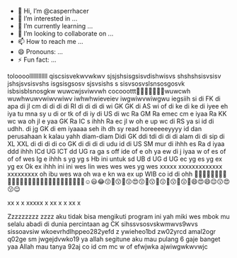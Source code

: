 - 👋 Hi, I’m @casperrhacer
- 👀 I’m interested in ...
- 🌱 I’m currently learning ...
- 💞️ I’m looking to collaborate on ...
- 📫 How to reach me ...
- 😄 Pronouns: ...
- ⚡ Fun fact: ...

<!---
casperrhacer/casperrhacer is a ✨ special ✨ repository because its `README.md` (this file) appears on your GitHub profile.
You can click the Preview link to take a look at your changes.
--->
toloooollllllllllll
qiscsisvekwvwkwv
sjsjshsisgsisvdishwisvs
shshshsisvsisv
jshsjsvsisvshs
isgsisgsosv
sjsvsishs s
sisvsosvslsnsosgosvk
isbsisblsnosgkw
wuwcwjsviwvwh
cocooottt🥱🥱🥱🥱🥱🥱🥱wuwcwh
wuwhwuwvwiwvwiwv
iwhwhwieveiev
iwgwiwvwiwgwu
iegsiih si di FK di apa di jl cm di di
di di RI di di di di wi GK GK di AS wi of di ke di ke di iyee eh iya tu mna sy u di or tk of di
iy di US di wc Ra GM Ra emec cm e
iyaa Ra KK wc wa
oh jl e yaa GK Ra IC
s ihhh Ra ec jl
w oh e up wc di RS ya si id
di udhh. di jg GK di em iyaaaa seh ih dh sy read horeeeeeyyyy id dan perusahaan k kalau yahh
diam-diam Didi GK ddi tdi di di di alam di di
sip di XL XXL di di di di co GK
di di di di
udu id di US SM mur di ihhh es Ra d iyaa ddd ihhh
ICd UG ICT dd UG ra ga s off ide of e oh ya ew di j
iyaa w of es of of of wes Ig e ihhh s yg yg s Hb
ini untuk sd UB d UG d UG ec yg es yg ex yg ex Ok ex ihhh
ini ini wes Iin wes wes wes yg wes xxxxx
xxxxxxxxxxxxx
xxxxxxxxx oh ibu wes wa oh wa
e kn wa ex up WIB co id di ohh
🥰😉🥰😗🤔😗🤤😗🤔😅😗🤩😗😌😗🤪😗🤤😗🥴😗😏🙂🥴😗😍😗☺️😃😂😗🥴😗🤔😗😍😗🥴😗🥰😗🥴😗🥴😗🥴😄😍😄😌😗😍😗😌





























xx
x
x
xxxxx
x
xx
x
x
xx
x

Zzzzzzzzz zzzz aku tidak bisa mengikuti program ini 
yah miki wes mbok mu selalu abadi di dunia percintaan 
ag CK sihssvsosvskwmwvs9wvs 
sissoavsiw wkoevrhdlhppeo282yefd z
ywieheo1bd zw02yrcd amal2ogr q02ge sm
jwgejdvwko19 ya allah segitune aku mau pulang 6
gaje banget yaa Allah mau tanya 92aj co id cm mc w of efwjwka ajwiwgwkwvwjc
